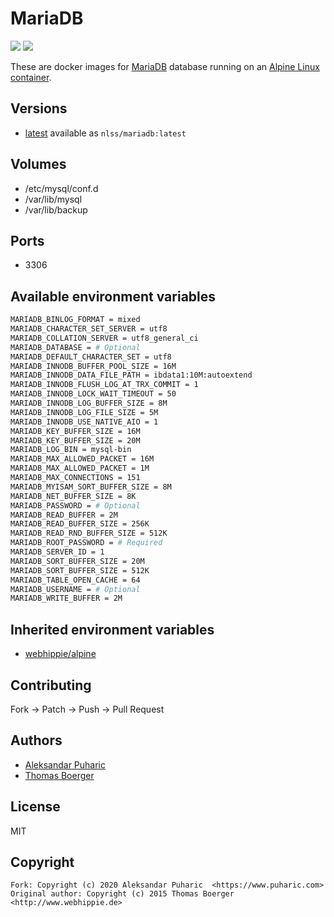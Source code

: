 # MariaDB

[![](https://images.microbadger.com/badges/version/nlss/mariadb.svg)](https://microbadger.com/images/nlss/mariadb "Get your own version badge on microbadger.com")
[![](https://images.microbadger.com/badges/image/nlss/mariadb.svg)](https://microbadger.com/images/nlss/mariadb "Get your own image badge on microbadger.com")


These are docker images for [MariaDB](https://mariadb.org) database running on an [Alpine Linux container](https://registry.hub.docker.com/u/webhippie/alpine/).


## Versions

* [latest](./latest) available as `nlss/mariadb:latest`


## Volumes

* /etc/mysql/conf.d
* /var/lib/mysql
* /var/lib/backup


## Ports

* 3306


## Available environment variables

```bash
MARIADB_BINLOG_FORMAT = mixed
MARIADB_CHARACTER_SET_SERVER = utf8
MARIADB_COLLATION_SERVER = utf8_general_ci
MARIADB_DATABASE = # Optional
MARIADB_DEFAULT_CHARACTER_SET = utf8
MARIADB_INNODB_BUFFER_POOL_SIZE = 16M
MARIADB_INNODB_DATA_FILE_PATH = ibdata1:10M:autoextend
MARIADB_INNODB_FLUSH_LOG_AT_TRX_COMMIT = 1
MARIADB_INNODB_LOCK_WAIT_TIMEOUT = 50
MARIADB_INNODB_LOG_BUFFER_SIZE = 8M
MARIADB_INNODB_LOG_FILE_SIZE = 5M
MARIADB_INNODB_USE_NATIVE_AIO = 1
MARIADB_KEY_BUFFER_SIZE = 16M
MARIADB_KEY_BUFFER_SIZE = 20M
MARIADB_LOG_BIN = mysql-bin
MARIADB_MAX_ALLOWED_PACKET = 16M
MARIADB_MAX_ALLOWED_PACKET = 1M
MARIADB_MAX_CONNECTIONS = 151
MARIADB_MYISAM_SORT_BUFFER_SIZE = 8M
MARIADB_NET_BUFFER_SIZE = 8K
MARIADB_PASSWORD = # Optional
MARIADB_READ_BUFFER = 2M
MARIADB_READ_BUFFER_SIZE = 256K
MARIADB_READ_RND_BUFFER_SIZE = 512K
MARIADB_ROOT_PASSWORD = # Required
MARIADB_SERVER_ID = 1
MARIADB_SORT_BUFFER_SIZE = 20M
MARIADB_SORT_BUFFER_SIZE = 512K
MARIADB_TABLE_OPEN_CACHE = 64
MARIADB_USERNAME = # Optional
MARIADB_WRITE_BUFFER = 2M
```


## Inherited environment variables

* [webhippie/alpine](https://github.com/dockhippie/alpine#available-environment-variables)


## Contributing

Fork -> Patch -> Push -> Pull Request


## Authors

* [Aleksandar Puharic](https://github.com/xZero707)
* [Thomas Boerger](https://github.com/tboerger)


## License

MIT


## Copyright

```
Fork: Copyright (c) 2020 Aleksandar Puharic  <https://www.puharic.com>
Original author: Copyright (c) 2015 Thomas Boerger <http://www.webhippie.de>
```
